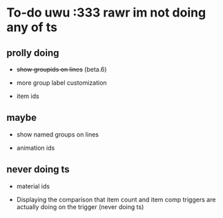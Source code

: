 # To-do uwu :333 rawr im not doing any of ts

## prolly doing

- ~~show groupids on lines~~ (beta.6)

- more group label customization

- item ids

## maybe

- show named groups on lines

- animation ids

## never doing ts

- material ids

- Displaying the comparison that item count and item comp triggers are actually doing on the trigger (never doing ts)